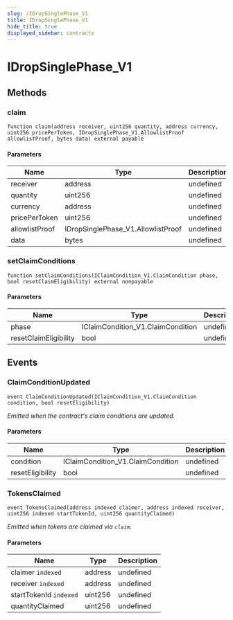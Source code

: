 ```yaml
---
slug: /IDropSinglePhase_V1
title: IDropSinglePhase_V1
hide_title: true
displayed_sidebar: contracts
---
```


# IDropSinglePhase_V1

## Methods

### claim

```solidity
function claim(address receiver, uint256 quantity, address currency, uint256 pricePerToken, IDropSinglePhase_V1.AllowlistProof allowlistProof, bytes data) external payable
```

#### Parameters

| Name           | Type                               | Description |
| -------------- | ---------------------------------- | ----------- |
| receiver       | address                            | undefined   |
| quantity       | uint256                            | undefined   |
| currency       | address                            | undefined   |
| pricePerToken  | uint256                            | undefined   |
| allowlistProof | IDropSinglePhase_V1.AllowlistProof | undefined   |
| data           | bytes                              | undefined   |

### setClaimConditions

```solidity
function setClaimConditions(IClaimCondition_V1.ClaimCondition phase, bool resetClaimEligibility) external nonpayable
```

#### Parameters

| Name                  | Type                              | Description |
| --------------------- | --------------------------------- | ----------- |
| phase                 | IClaimCondition_V1.ClaimCondition | undefined   |
| resetClaimEligibility | bool                              | undefined   |

## Events

### ClaimConditionUpdated

```solidity
event ClaimConditionUpdated(IClaimCondition_V1.ClaimCondition condition, bool resetEligibility)
```

_Emitted when the contract&#39;s claim conditions are updated._

#### Parameters

| Name             | Type                              | Description |
| ---------------- | --------------------------------- | ----------- |
| condition        | IClaimCondition_V1.ClaimCondition | undefined   |
| resetEligibility | bool                              | undefined   |

### TokensClaimed

```solidity
event TokensClaimed(address indexed claimer, address indexed receiver, uint256 indexed startTokenId, uint256 quantityClaimed)
```

_Emitted when tokens are claimed via `claim`._

#### Parameters

| Name                   | Type    | Description |
| ---------------------- | ------- | ----------- |
| claimer `indexed`      | address | undefined   |
| receiver `indexed`     | address | undefined   |
| startTokenId `indexed` | uint256 | undefined   |
| quantityClaimed        | uint256 | undefined   |

